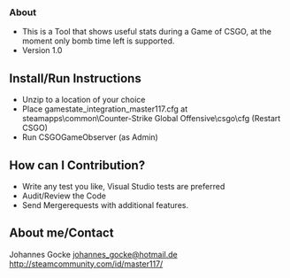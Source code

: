 ### About ###

* This is a Tool that shows useful stats during a Game of CSGO, at the moment only bomb time left is supported.
* Version 1.0

## Install/Run Instructions ##

* Unzip to a location of your choice 
* Place gamestate_integration_master117.cfg at steamapps\common\Counter-Strike Global Offensive\csgo\cfg (Restart CSGO)
* Run CSGOGameObserver (as Admin)

## How can I Contribution? ##

* Write any test you like, Visual Studio tests are preferred
* Audit/Review the Code
* Send Mergerequests with additional features.

## About me/Contact ##

Johannes Gocke
johannes_gocke@hotmail.de
http://steamcommunity.com/id/master117/